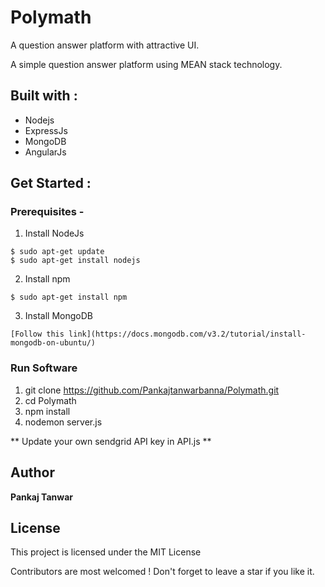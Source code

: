 # Polymath
A question answer platform with attractive UI. 

A simple question answer platform using MEAN stack technology.

## Built with :
* Nodejs
* ExpressJs
* MongoDB
* AngularJs

## Get Started :

### Prerequisites -

1. Install NodeJs
```
$ sudo apt-get update
$ sudo apt-get install nodejs
```
2. Install npm
```
$ sudo apt-get install npm
```
3. Install MongoDB
```
[Follow this link](https://docs.mongodb.com/v3.2/tutorial/install-mongodb-on-ubuntu/)
```
### Run Software

1. git clone https://github.com/Pankajtanwarbanna/Polymath.git
2. cd Polymath
3. npm install
4. nodemon server.js

** Update your own sendgrid API key in API.js   **

## Author
**Pankaj Tanwar**

## License

This project is licensed under the MIT License

Contributors are most welcomed ! Don't forget to leave a star if you like it.
